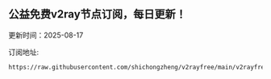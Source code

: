 ## 公益免费v2ray节点订阅，每日更新！
更新时间：2025-08-17

订阅地址:
```
https://raw.githubusercontent.com/shichongzheng/v2rayfree/main/v2rayfree
```
